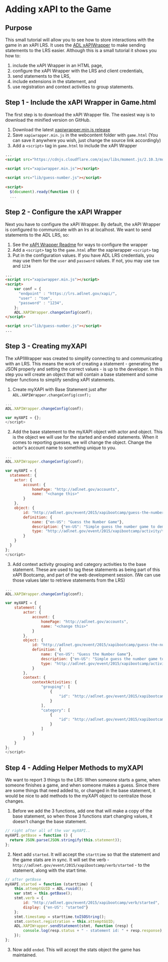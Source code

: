 # Adding xAPI to the Game

## Purpose
This small tutorial will allow you to see how to store interactions with 
the game in an xAPI LRS. It uses the [ADL xAPIWrapper](https://github.com/adlnet/xAPIWrapper) to make sending statements to the 
LRS easier. Although this is a small tutorial it shows you how to:  
  1.  include the xAPI Wrapper in an HTML page,  
  2.  configure the xAPI Wrapper with the LRS and client credentials,  
  3.  send statements to the LRS,  
  4.  include extensions in the statement, and  
  5.  use registration and context activities to group statements.

## Step 1 - Include the xAPI Wrapper in Game.html  
The first step is to download the xAPI Wrapper file. The easiest way is to download the minified version on GitHub.  
  1.  Download the latest [xapiwrapper.min.js release](https://github.com/adlnet/xAPIWrapper/releases/tag/v1.5.0)
  2.  Save `xapiwrapper.min.js` in the webcontent folder with `game.html` (You can save it anywhere you wish, just change the source link accordingly)
  3.  Add a `<script>` tag in `game.html` to include the xAPI Wrapper
  ``` html
  ...
  <script src="https://cdnjs.cloudflare.com/ajax/libs/moment.js/2.10.3/moment.min.js"></script>
  
  <script src="xapiwrapper.min.js"></script>
    
  <script src="lib/guess-number.js"></script>
    
  <script>
    $(document).ready(function () {
    ...  
  ```
  
## Step 2 - Configure the xAPI Wrapper  
Next you have to configure the xAPI Wrapper. By default, the xAPI Wrapper is configured to communicate with an lrs at localhost. We want to send statements to the ADL LRS, so:  
  1.  See the [xAPI Wrapper Readme](https://github.com/adlnet/xAPIWrapper/blob/master/README.md#configuration) for ways to configure the wrapper
  2.  Add a `<script>` tag to the `game.html` after the xapiwrapper `<script>` tag
  3.  Put in the configuration values. If you have ADL LRS credentials, you may use them for the `user` and `password` values. If not, you may use `tom` and `1234`  
  ``` html
  ...
  <script src="xapiwrapper.min.js"></script>
  <script>
      var conf = {
        "endpoint" : "https://lrs.adlnet.gov/xapi/",
        "user" : "tom",
        "password" : "1234",
      };
      ADL.XAPIWrapper.changeConfig(conf);
  </script> 
  
  <script src="lib/guess-number.js"></script>
  ...  
  ```  
  
## Step 3 - Creating myXAPI
The xAPIWrapper was created to simplify connecting to and communicating with an LRS. This means the work of creating a 
statement - generating the JSON properly and setting the correct values - is up to the developer. In this step you will 
create an object that will contain a base statement and some helper functions to simplify sending xAPI statements.

  1. Create myXAPI with Base Statement just after `ADL.XAPIWrapper.changeConfig(conf);`  
  ``` javascript
  ...
  ADL.XAPIWrapper.changeConfig(conf);
  
  var myXAPI = {};
  </script>
  ```  
  
  2. Add the base statement to the myXAPI object with actor and object. This is the object we will use for the started and 
  ended statements. When it comes to reporting guesses, we will change the object. Change the actor's account name to 
  something unique to you.
  ``` javascript
  ...
  ADL.XAPIWrapper.changeConfig(conf);
  
  var myXAPI = {
    statement: {
      actor: { 
          account: { 
              homePage: "http://adlnet.gov/accounts", 
              name: "<change this>" 
          } 
      },
      object: { 
          id: "http://adlnet.gov/event/2015/xapibootcamp/guess-the-number",
          definition: {
              name: {"en-US": "Guess the Number Game"},
              description: {"en-US": "Simple guess the number game to demonstrate xAPI"},
              type: "http://adlnet.gov/event/2015/xapibootcamp/activity/type/game"
          }
      }
    }
  };
  </script>
  ``` 
  
  3. Add context activity grouping and category activities to the base statement. These are used to tag these statements 
  as being part of this xAPI Bootcamp, and part of the web development session. (We can use those values later to retrieve 
  statements from the LRS)  
  ``` javascript
  ...
  ADL.XAPIWrapper.changeConfig(conf);
  
  var myXAPI = {
      statement: {
          actor: { 
              account: { 
                  homePage: "http://adlnet.gov/accounts", 
                  name: "<change this>" 
              } 
          },
          object: { 
              id: "http://adlnet.gov/event/2015/xapibootcamp/guess-the-number",
              definition: {
                  name: {"en-US": "Guess the Number Game"},
                  description: {"en-US": "Simple guess the number game to demonstrate xAPI"},
                  type: "http://adlnet.gov/event/2015/xapibootcamp/activity/type/game"
              }
          },
          context: {
              contextActivities: {
                  "grouping": [
                      {
                          "id": "http://adlnet.gov/event/2015/xapibootcamp/dev/web"
                      }
                  ],
                  "category": [
                      {
                          "id": "http://adlnet.gov/event/2015/xapibootcamp"
                      }
                  ]
              }
          }
      }
  };
  </script>
  ```

## Step 4 - Adding Helper Methods to myXAPI
We want to report 3 things to the LRS: When someone starts a game, when someone finishes a game, and when someone makes 
a guess. Since there are some things that need added to, or changed in the base statement, it would be nice to add methods 
to the myXAPI object to centralize those changes.  
  1.  Before we add the 3 functions, add one that will make a copy of the base statement, so when those 3 functions 
  start changing values, it doesn't change the base statement.  
  ``` javascript
  // right after all of the var myXAPI..
  myXAPI.getBase = function () {
    return JSON.parse(JSON.stringify(this.statement));
  };
  ```  
  
  2.  Next add `started`. It will accept the `starttime` so that the statement and the game stats are in sync. It will set the 
  verb - `http://adlnet.gov/event/2015/xapibootcamp/verb/started` - to the statement, along with the start time.  
  ``` javascript
  // after getBase
  myXAPI.started = function (starttime) {
      this.attemptGUID = ADL.ruuid();
      var stmt = this.getBase();
      stmt.verb = {
          id: "http://adlnet.gov/event/2015/xapibootcamp/verb/started",
          display: {"en-US": "started"}
      };
      stmt.timestamp = starttime.toISOString();
      stmt.context.registration = this.attemptGUID;
      ADL.XAPIWrapper.sendStatement(stmt, function (resp) {
          console.log(resp.status + " - statement id: " + resp.response);
      });
  };
  ```  
  
  3.  Now add `ended`. This will accept the stats object the game has maintained.
